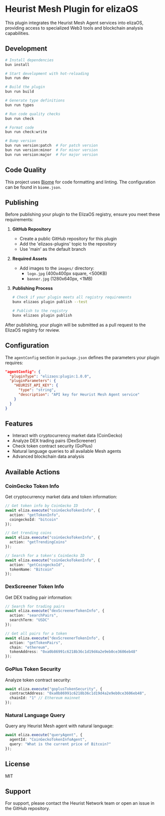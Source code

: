# Heurist Mesh Plugin for elizaOS

This plugin integrates the Heurist Mesh Agent services into elizaOS, providing access to specialized Web3 tools and blockchain analysis capabilities.

## Development

```bash
# Install dependencies
bun install

# Start development with hot-reloading
bun run dev

# Build the plugin
bun run build

# Generate type definitions
bun run types

# Run code quality checks
bun run check

# Format code
bun run check:write

# Bump version
bun run version:patch  # For patch version
bun run version:minor  # For minor version
bun run version:major  # For major version
```

## Code Quality

This project uses [Biome](https://biomejs.dev/) for code formatting and linting. The configuration can be found in `biome.json`.

## Publishing

Before publishing your plugin to the ElizaOS registry, ensure you meet these requirements:

1. **GitHub Repository**
   - Create a public GitHub repository for this plugin
   - Add the 'elizaos-plugins' topic to the repository
   - Use 'main' as the default branch

2. **Required Assets**
   - Add images to the `images/` directory:
     - `logo.jpg` (400x400px square, <500KB)
     - `banner.jpg` (1280x640px, <1MB)

3. **Publishing Process**
   ```bash
   # Check if your plugin meets all registry requirements
   bunx elizaos plugin publish --test
   
   # Publish to the registry
   bunx elizaos plugin publish
   ```

After publishing, your plugin will be submitted as a pull request to the ElizaOS registry for review.

## Configuration

The `agentConfig` section in `package.json` defines the parameters your plugin requires:

```json
"agentConfig": {
  "pluginType": "elizaos:plugin:1.0.0",
  "pluginParameters": {
    "HEURIST_API_KEY": {
      "type": "string",
      "description": "API key for Heurist Mesh Agent service"
    }
  }
}
```

## Features

- Interact with cryptocurrency market data (CoinGecko)
- Analyze DEX trading pairs (DexScreener)
- Check token contract security (GoPlus)
- Natural language queries to all available Mesh agents
- Advanced blockchain data analysis

## Available Actions

### CoinGecko Token Info

Get cryptocurrency market data and token information:

```typescript
// Get token info by CoinGecko ID
await eliza.execute("coinGeckoTokenInfo", {
  action: "getTokenInfo",
  coingeckoId: "bitcoin"
});

// Get trending coins
await eliza.execute("coinGeckoTokenInfo", {
  action: "getTrendingCoins"
});

// Search for a token's CoinGecko ID
await eliza.execute("coinGeckoTokenInfo", {
  action: "getCoingeckoId",
  tokenName: "Bitcoin"
});
```

### DexScreener Token Info

Get DEX trading pair information:

```typescript
// Search for trading pairs
await eliza.execute("dexScreenerTokenInfo", {
  action: "searchPairs",
  searchTerm: "USDC"
});

// Get all pairs for a token
await eliza.execute("dexScreenerTokenInfo", {
  action: "getTokenPairs",
  chain: "ethereum",
  tokenAddress: "0xa0b86991c6218b36c1d19d4a2e9eb0ce3606eb48"
});
```

### GoPlus Token Security

Analyze token contract security:

```typescript
await eliza.execute("goplusTokenSecurity", {
  contractAddress: "0xa0b86991c6218b36c1d19d4a2e9eb0ce3606eb48",
  chainId: "1" // Ethereum mainnet
});
```

### Natural Language Query

Query any Heurist Mesh agent with natural language:

```typescript
await eliza.execute("queryAgent", {
  agentId: "CoinGeckoTokenInfoAgent",
  query: "What is the current price of Bitcoin?"
});
```

## License

MIT

## Support

For support, please contact the Heurist Network team or open an issue in the GitHub repository. 